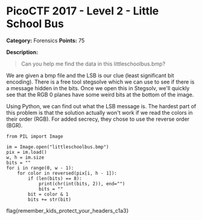# PicoCTF 2017 - Level 2 - Little School Bus

**Category:** Forensics **Points:** 75

**Description:**

> Can you help me find the data in this littleschoolbus.bmp?

We are given a bmp file and the LSB is our clue (least significant bit encoding). There is
a free tool stegsolve which we can use to see if there is a message hidden in the bits.
Once we open this in Stegsolv, we'll quickly see that the RGB 0 planes have some weird
bits at the bottom of the image.

Using Python, we can find out what the LSB message is. The hardest part of this problem is
that the solution actually won't work if we read the colors in their order (RGB). For
added secrecy, they chose to use the reverse order (BGR).

```
from PIL import Image

im = Image.open("littleschoolbus.bmp")
pix = im.load()
w, h = im.size
bits = ""
for i in range(0, w - 1):
	for color in reversed(pix[i, h - 1]):
		if (len(bits) == 8):
			print(chr(int(bits, 2)), end="")
			bits = ""
		bit = color & 1
		bits += str(bit)
```

flag{remember_kids_protect_your_headers_c1a3}